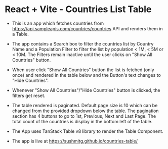 # React + Vite - Countries List Table

- This is an app which fetches countries from https://api.sampleapis.com/countries/countries API and renders them in a Table.

- The app contains a Search box to filter the countries list by Country Name and a Population Filter to filter the list by population < 1M, < 5M or < 10M.
The Filters remain inactive until the user clicks on "Show All Countries" button.

- When user click "Show All Countries" button the list is fetched (only once) and rendered in the table below and the Button's text changes to "Hide Countries".

- Whenever "Show All Countries"/"Hide Countries" button is clicked, the filters get reset.

- The table rendered is paginated. Default page size is 10 which can be changed from the provided dropdown below the table. The pagination section has 4 buttons to go to 1st, Previous, Next and Last Page. The total count of the countries is display in the bottom left of the table.

- The App uses TanStack Table v8 library to render the Table Component.

- The app is live at https://sushmitg.github.io/countries-table/